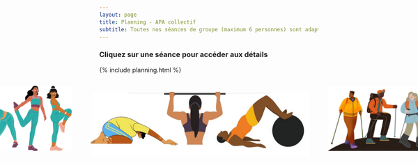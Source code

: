 ```yaml
---
layout: page
title: Planning - APA collectif
subtitle: Toutes nos séances de groupe (maximum 6 personnes) sont adaptées au travers d'activités spécifiques. 
---
```


<!-- Include html -->
<h3>Cliquez sur une séance pour accéder aux détails</h3>
{% include planning.html %}
<div style="display: flex; justify-content: center;">
  <img style="height: 150px; margin-top: 2em" src="/assets/images/5.png" />
  <img style="height: 150px; margin: 3em 0 0 3em" src="/assets/images/bandeau_3.png" />
  <img style="height: 150px; margin: 2em 0 0 3em" src="/assets/images/bandeau_4.png" />
</div>